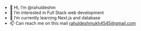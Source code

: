 - 👋 Hi, I’m @rahuldeshm
- 👀 I’m interested in Full Stack web development
- 🌱 I’m currently learning Next.js and database
- 📫 Can reach me on this mail rahuldeshmukh4545@gmail.com

<!---
rahuldeshm/rahuldeshm is a ✨ special ✨ repository because its `README.md` (this file) appears on your GitHub profile.
You can click the Preview link to take a look at your changes.
--->
